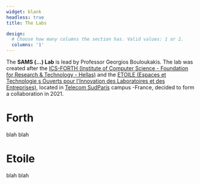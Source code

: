 ```yaml
---
widget: blank
headless: true
title: The Labs

design:
  # Choose how many columns the section has. Valid values: 1 or 2.
  columns: '1'
---
```


The **SAMS (...) Lab** is lead by Professor Georgios Bouloukakis. The lab was created after the [ICS-FORTH (Institute of Computer Science - Foundation for Research & Technology - Hellas)](https://www.ics.forth.gr/about-ics) 
and the [ETOILE (Espaces et Technologie s Ouverts pour l'Innovation des Laboratoires et des Entreprises)](https://www.telecom-sudparis.eu/recherche/etoile/), located in [Telecom SudParis](https://www.telecom-sudparis.eu/) campus -France,
decided to form a collaboration in 2021.

# Forth
blah blah

# Etoile
blah blah